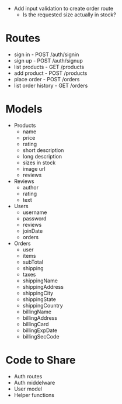 - Add input validation to create order route
    - Is the requested size actually in stock?
    

# Routes
- sign in - POST /auth/signin
- sign up - POST /auth/signup
- list products - GET /products
- add product - POST /products
- place order - POST /orders
- list order history - GET /orders

# Models
- Products
    - name
    - price
    - rating
    - short description
    - long description
    - sizes in stock
    - image url
    - reviews
- Reviews
    - author
    - rating
    - text
- Users
    - username
    - password
    - reviews
    - joinDate
    - orders
- Orders
    - user
    - items
    - subTotal
    - shipping
    - taxes
    - shippingName
    - shippingAddress
    - shippingCity
    - shippingState
    - shippingCountry
    - billingName
    - billingAddress
    - billingCard
    - billingExpDate
    - billingSecCode

# Code to Share
- Auth routes
- Auth middelware
- User model
- Helper functions